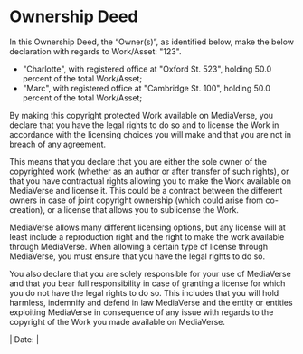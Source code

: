 **Ownership Deed**
====

In this Ownership Deed, the “Owner(s)”, as identified below, make the below declaration with regards to Work/Asset: "123".
-  "Charlotte", with registered office at "Oxford St. 523", holding 50.0 percent of the total Work/Asset;
-  "Marc", with registered office at "Cambridge St. 100", holding 50.0 percent of the total Work/Asset;

By making this copyright protected Work available on MediaVerse, you declare that you have the legal rights to do so and to license the Work in accordance with the licensing choices you will make and that you are not in breach of any agreement.

This means that you declare that you are either the sole owner of the copyrighted work (whether as an author or after transfer of such rights), or that you have contractual rights allowing you to make the Work available on MediaVerse and license it. This could be a contract between the different owners in case of joint copyright ownership (which could arise from co-creation), or a license that allows you to sublicense the Work.

MediaVerse allows many different licensing options, but any license will at least include a reproduction right and the right to make the work available through MediaVerse. When allowing a certain type of license through MediaVerse, you must ensure that you have the legal rights to do so.

You also declare that you are solely responsible for your use of MediaVerse and that you bear full responsibility in case of granting a license for which you do not have the legal rights to do so. This includes that you will hold harmless, indemnify and defend in law MediaVerse and the entity or entities exploiting MediaVerse in consequence of any issue with regards to the copyright of the Work you made available on MediaVerse.

| Date:                                     |